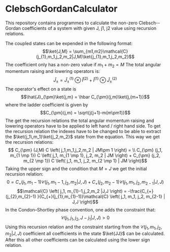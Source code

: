 # ClebschGordanCalculator

This repository contains programmes to calculate the non-zero Clebsch--Gordan coefficients of a system with given J, j1, j2 value using recursion relations.

The coupled states can be expended in the following format: $$\ket{J,M} = \sum_{m1,m2}\mathcal{C}(j_{1},m_1,j_2,m_2|J,M)\ket{j_{1},m_1,j_2,m_2}$$
The coefficient only has a non-zero value if $m_1+m_2=M$
The total angular momentum raising and lowering operators is:    $$\hat{J}_{\pm} = \hat{J}^{(1)}_{\pm} \otimes \hat{I}^{(2)} + \hat{I}^{(1)} \otimes \hat{J}^{(2)}_{\pm}$$
The operator's effect on a state is$$\hat{J}_{\pm}\ket{j,m} = \hbar C_{\pm}(j,m)\ket{j,(m+1)}$$where the ladder coefficient is given by$$C_{\pm}(j,m) = \sqrt{j(j+1)-m(m\pm1)}$$
The get the recursion relations the total angular momentum raising and lowering operators have to be applied to left hand / right hand side. 
To get the recursion relation the indexes have to be changed to be able to extract the $\ket{j_1\,m_1}\ket{j_2,m_2}$ state from the equation. This way we get the recursion relations:$$    C_{\pm} (J,M) C \left( j_1,m_1,j_2,m_2 | JM\pm 1 \right) = \\
    C_{\pm} (j_1, m_{1 \mp 1}) C \left( j_1, m_{1 \mp 1}, j_2, m_2 | JM \right) + C_{\pm} (j_2, m_{2 \mp 1}) C \left( j_1, m_1, j_2, m_{2 \mp 1} | JM  \right)$$
Taking the upper sign and the condition that $M = J$ we get the initial recursion relation: $$    0 = C_+ (j_1,m_{1}-1) \mathcal{C} \left( j_1, m_{1}-1,j_2,m_2 |J,J \right) + C_+ (j_2, m_{2}-1) \mathcal{C} \left( j_1, m_1, j_2, m_{2-1} | J,J \right)$$$$\mathcal{C} \left( j_1, m_{1}-1,j_2,m_2 |J,J \right) = -\frac{C_{+}(j_{2},m_{2}-1) }{C_{+}(j_{1},m_{1}-1)}\mathcal{C} \left( j_1, m_1, j_2, m_{2-1} | J,J \right)$$
In the Condon–Shortley phase convention, one adds the constraint that:$$\mathcal{C}\left(j_{1},j_{1},j_{2},J-j_{1}|J,J\right)>0$$
Using this recursion relation and the constraint starting from the $\mathcal{C} \left( j_1, m_{1},j_2,m_2 |J,J \right)$ coefficient all coefficients in the state $\ket{JJ}$ can be calculated.  After this all other coefficients can be calculated using the lower sign relation.